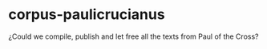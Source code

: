 # corpus-paulicrucianus
¿Could we compile, publish and let free all the texts from Paul of the Cross?
